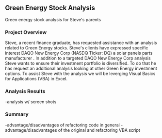 ## Green Energy Stock Analysis
Green energy stock analysis for Steve's parents

### Project Overview

Steve, a recent finance graduate, has requested assistance with an analysis related to Green Energy stocks. Steve's clients have expressed specific interest DAQO New Energy Corp (NASDQ Ticker: DQ) a solar panels parts manufacturer  . In addition to a targeted DAQO New Energy Corp analysis Steve wants to ensure their investment portfolio is diversified. To do that he has request an additional analysis looking at other Green Energy investment options. To assist Steve with the analysis we will be leverging Visual Basics for Applications (VBA) in Excel. 


### Analysis Results
-analysis w/ screen shots



### Summary
-advantage/disadvantages of refactoring code in general
-advantage/disadvantages of the original and refactoring VBA script



